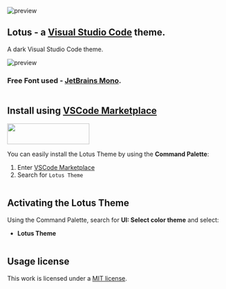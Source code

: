 
![preview](../main/docs/brand.png)

## Lotus - a [Visual Studio Code](https://code.visualstudio.com) theme.

A dark Visual Studio Code theme.

![preview](../main/docs/view.png)

### Free Font used - [JetBrains Mono](https://www.jetbrains.com/lp/mono/).

<img src="../main/docs/spacer.png" width="1" height="1">

## Install using [VSCode Marketplace](https://marketplace.visualstudio.com/search?term=themes&target=VSCode&category=All%20categories&sortBy=Relevance)

[<img src="../main/docs/install.png" width="190" height="48">](https://marketplace.visualstudio.com/search?term=themes&target=VSCode&category=All%20categories&sortBy=Relevance)

You can easily install the Lotus Theme by using the **Command Palette**:

1. Enter [VSCode Marketplace](https://marketplace.visualstudio.com/VSCode)
2. Search for `Lotus Theme`

<img src="../main/docs/spacer.png" width="1" height="1">

## Activating the Lotus Theme
Using the Command Palette, search for **UI: Select color theme** and select:

- **Lotus Theme**

<img src="../main/docs/spacer.png" width="1" height="1">

## Usage license

This work is licensed under a [MIT license](https://github.com/luxelego/lotus_vscode_theme/blob/main/LICENSE).
